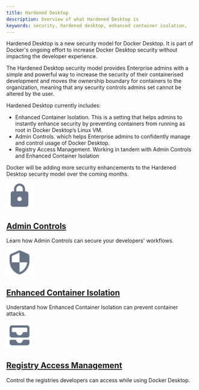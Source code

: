 ```yaml
---
title: Hardened Desktop
description: Overview of what Hardened Desktop is
keywords: security, hardened desktop, enhanced container isolation,
---
```


Hardened Desktop is a new security model for Docker Desktop. It is part of Docker's ongoing effort to increase Docker Desktop security without impacting the developer experience.

The Hardened Desktop security model provides Enterprise admins with a simple and powerful way to increase the security of their containerised development and moves the ownership boundary for containers to the organization, meaning that any security controls admins set cannot be altered by the user.

Hardened Desktop currently includes:
- Enhanced Container Isolation. This is a setting that helps admins to instantly enhance security by preventing containers from running as root in Docker Desktop’s Linux VM.
- Admin Controls. which helps Enterprise admins to confidently manage and control usage of Docker Desktop.
- Registry Access Management. Working in tandem with Admin Controls and Enhanced Container Isolation 

Docker will be adding more security enhancements to the Hardened Desktop security model over the coming months.

 <div class="component-container">
    <!--start row-->
    <div class="row">
      <div class="col-xs-12 col-sm-12 col-md-12 col-lg-4 block">
        <div class="component">
            <div class="component-icon">
                 <img src="/assets/images/lock.svg" alt="Hardened Desktop" width="70" height="70">
            </div>
                <h2 id="docker-for-mac"><a href="/desktop/hardened-desktop/admin-controls/">Admin Controls </a></h2>
                <p>Learn how Admin Controls can secure your developers' workflows.</p>
         </div>
     </div>
     <div class="col-xs-12 col-sm-12 col-md-12 col-lg-4 block">
        <div class="component">
            <div class="component-icon">
                <img src="/assets/images/secure.svg" alt="Release notes" width="70" height="70">
            </div>
                <h2 id="docker-for-linux"><a href="/desktop/hardened-desktop/enhanced-container-isolation">Enhanced Container Isolation</a></h2>
                <p>Understand how Enhanced Container Isolation can prevent container attacks. </p>
        </div>
    </div>
    <div class="col-xs-12 col-sm-12 col-md-12 col-lg-4 block">
        <div class="component">
            <div class="component-icon">
                 <img src="/assets/images/registry.svg" alt="Hardened Desktop" width="70" height="70">
            </div>
                <h2 id="docker-for-mac"><a href="/desktop/hardened-desktop/regsistry-access-management/">Registry Access Management</a></h2>
                <p>Control the registries developers can access while using Docker Desktop.</p>
         </div>
     </div>
    </div>
</div>

